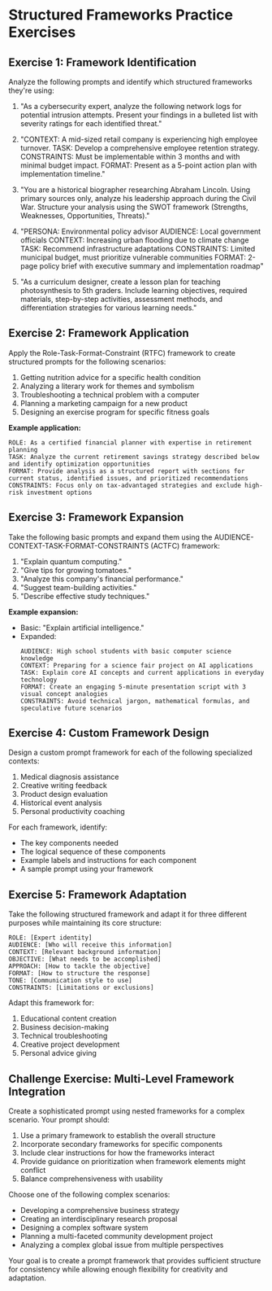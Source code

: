 # Structured Frameworks Practice Exercises

## Exercise 1: Framework Identification

Analyze the following prompts and identify which structured frameworks they're using:

1. "As a cybersecurity expert, analyze the following network logs for potential intrusion attempts. Present your findings in a bulleted list with severity ratings for each identified threat."

2. "CONTEXT: A mid-sized retail company is experiencing high employee turnover.
   TASK: Develop a comprehensive employee retention strategy.
   CONSTRAINTS: Must be implementable within 3 months and with minimal budget impact.
   FORMAT: Present as a 5-point action plan with implementation timeline."

3. "You are a historical biographer researching Abraham Lincoln. Using primary sources only, analyze his leadership approach during the Civil War. Structure your analysis using the SWOT framework (Strengths, Weaknesses, Opportunities, Threats)."

4. "PERSONA: Environmental policy advisor
   AUDIENCE: Local government officials
   CONTEXT: Increasing urban flooding due to climate change
   TASK: Recommend infrastructure adaptations
   CONSTRAINTS: Limited municipal budget, must prioritize vulnerable communities
   FORMAT: 2-page policy brief with executive summary and implementation roadmap"

5. "As a curriculum designer, create a lesson plan for teaching photosynthesis to 5th graders. Include learning objectives, required materials, step-by-step activities, assessment methods, and differentiation strategies for various learning needs."

## Exercise 2: Framework Application

Apply the Role-Task-Format-Constraint (RTFC) framework to create structured prompts for the following scenarios:

1. Getting nutrition advice for a specific health condition
2. Analyzing a literary work for themes and symbolism
3. Troubleshooting a technical problem with a computer
4. Planning a marketing campaign for a new product
5. Designing an exercise program for specific fitness goals

**Example application:**
```
ROLE: As a certified financial planner with expertise in retirement planning
TASK: Analyze the current retirement savings strategy described below and identify optimization opportunities
FORMAT: Provide analysis as a structured report with sections for current status, identified issues, and prioritized recommendations
CONSTRAINTS: Focus only on tax-advantaged strategies and exclude high-risk investment options
```

## Exercise 3: Framework Expansion

Take the following basic prompts and expand them using the AUDIENCE-CONTEXT-TASK-FORMAT-CONSTRAINTS (ACTFC) framework:

1. "Explain quantum computing."
2. "Give tips for growing tomatoes."
3. "Analyze this company's financial performance."
4. "Suggest team-building activities."
5. "Describe effective study techniques."

**Example expansion:**
- Basic: "Explain artificial intelligence."
- Expanded:
  ```
  AUDIENCE: High school students with basic computer science knowledge
  CONTEXT: Preparing for a science fair project on AI applications
  TASK: Explain core AI concepts and current applications in everyday technology
  FORMAT: Create an engaging 5-minute presentation script with 3 visual concept analogies
  CONSTRAINTS: Avoid technical jargon, mathematical formulas, and speculative future scenarios
  ```

## Exercise 4: Custom Framework Design

Design a custom prompt framework for each of the following specialized contexts:

1. Medical diagnosis assistance
2. Creative writing feedback
3. Product design evaluation
4. Historical event analysis
5. Personal productivity coaching

For each framework, identify:
- The key components needed
- The logical sequence of these components
- Example labels and instructions for each component
- A sample prompt using your framework

## Exercise 5: Framework Adaptation

Take the following structured framework and adapt it for three different purposes while maintaining its core structure:

```
ROLE: [Expert identity]
AUDIENCE: [Who will receive this information]
CONTEXT: [Relevant background information]
OBJECTIVE: [What needs to be accomplished]
APPROACH: [How to tackle the objective]
FORMAT: [How to structure the response]
TONE: [Communication style to use]
CONSTRAINTS: [Limitations or exclusions]
```

Adapt this framework for:
1. Educational content creation
2. Business decision-making
3. Technical troubleshooting
4. Creative project development
5. Personal advice giving

## Challenge Exercise: Multi-Level Framework Integration

Create a sophisticated prompt using nested frameworks for a complex scenario. Your prompt should:

1. Use a primary framework to establish the overall structure
2. Incorporate secondary frameworks for specific components
3. Include clear instructions for how the frameworks interact
4. Provide guidance on prioritization when framework elements might conflict
5. Balance comprehensiveness with usability

Choose one of the following complex scenarios:
- Developing a comprehensive business strategy
- Creating an interdisciplinary research proposal
- Designing a complex software system
- Planning a multi-faceted community development project
- Analyzing a complex global issue from multiple perspectives

Your goal is to create a prompt framework that provides sufficient structure for consistency while allowing enough flexibility for creativity and adaptation.
